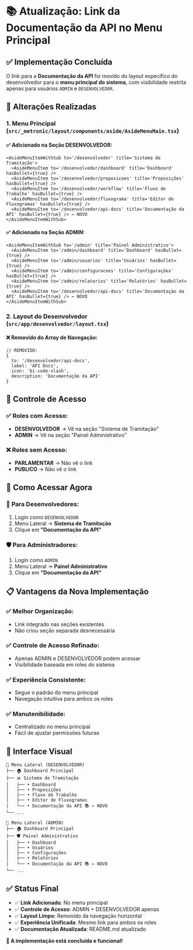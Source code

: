 # 📚 Atualização: Link da Documentação da API no Menu Principal

## ✅ Implementação Concluída

O link para a **Documentação da API** foi movido do layout específico do desenvolvedor para o **menu principal do sistema**, com visibilidade restrita apenas para usuários `ADMIN` e `DESENVOLVEDOR`.

## 🔧 Alterações Realizadas

### 1. **Menu Principal** (`src/_metronic/layout/components/aside/AsideMenuMain.tsx`)

#### ✅ Adicionado na Seção DESENVOLVEDOR:
```tsx
<AsideMenuItemWithSub to='/desenvolvedor' title='Sistema de Tramitação'>
  <AsideMenuItem to='/desenvolvedor/dashboard' title='Dashboard' hasBullet={true} />
  <AsideMenuItem to='/desenvolvedor/proposicoes' title='Proposições' hasBullet={true} />
  <AsideMenuItem to='/desenvolvedor/workflow' title='Fluxo de Trabalho' hasBullet={true} />
  <AsideMenuItem to='/desenvolvedor/fluxograma' title='Editor de Fluxogramas' hasBullet={true} />
  <AsideMenuItem to='/desenvolvedor/api-docs' title='Documentação da API' hasBullet={true} /> ← NOVO
</AsideMenuItemWithSub>
```

#### ✅ Adicionado na Seção ADMIN:
```tsx
<AsideMenuItemWithSub to='/admin' title='Painel Administrativo'>
  <AsideMenuItem to='/admin/dashboard' title='Dashboard' hasBullet={true} />
  <AsideMenuItem to='/admin/usuarios' title='Usuários' hasBullet={true} />
  <AsideMenuItem to='/admin/configuracoes' title='Configurações' hasBullet={true} />
  <AsideMenuItem to='/admin/relatorios' title='Relatórios' hasBullet={true} />
  <AsideMenuItem to='/desenvolvedor/api-docs' title='Documentação da API' hasBullet={true} /> ← NOVO
</AsideMenuItemWithSub>
```

### 2. **Layout do Desenvolvedor** (`src/app/desenvolvedor/layout.tsx`)

#### ❌ Removido do Array de Navegação:
```tsx
// REMOVIDO:
{
  to: '/desenvolvedor/api-docs',
  label: 'API Docs',
  icon: 'bi-code-slash',
  description: 'Documentação da API'
}
```

## 🎯 Controle de Acesso

### ✅ **Roles com Acesso:**
- **DESENVOLVEDOR** → Vê na seção "Sistema de Tramitação"
- **ADMIN** → Vê na seção "Painel Administrativo"

### ❌ **Roles sem Acesso:**
- **PARLAMENTAR** → Não vê o link
- **PUBLICO** → Não vê o link

## 🚀 Como Acessar Agora

### 📱 **Para Desenvolvedores:**
1. Login como `DESENVOLVEDOR`
2. Menu Lateral → **Sistema de Tramitação**
3. Clique em **"Documentação da API"**

### 🛡️ **Para Administradores:**
1. Login como `ADMIN`
2. Menu Lateral → **Painel Administrativo**  
3. Clique em **"Documentação da API"**

## 📋 Vantagens da Nova Implementação

### ✅ **Melhor Organização:**
- Link integrado nas seções existentes
- Não criou seção separada desnecessária

### ✅ **Controle de Acesso Refinado:**
- Apenas ADMIN e DESENVOLVEDOR podem acessar
- Visibilidade baseada em roles do sistema

### ✅ **Experiência Consistente:**
- Segue o padrão do menu principal
- Navegação intuitiva para ambos os roles

### ✅ **Manutenibilidade:**
- Centralizado no menu principal
- Fácil de ajustar permissões futuras

## 🎨 Interface Visual

```
📱 Menu Lateral (DESENVOLVEDOR)
├── 🏠 Dashboard Principal
├── 📊 Sistema de Tramitação
│   ├── • Dashboard
│   ├── • Proposições  
│   ├── • Fluxo de Trabalho
│   ├── • Editor de Fluxogramas
│   └── • Documentação da API 📚 ← NOVO
└── ...

📱 Menu Lateral (ADMIN)  
├── 🏠 Dashboard Principal
├── 🛡️ Painel Administrativo
│   ├── • Dashboard
│   ├── • Usuários
│   ├── • Configurações
│   ├── • Relatórios
│   └── • Documentação da API 📚 ← NOVO
└── ...
```

## ✅ Status Final

- ✅ **Link Adicionado**: No menu principal
- ✅ **Controle de Acesso**: ADMIN + DESENVOLVEDOR apenas
- ✅ **Layout Limpo**: Removido da navegação horizontal
- ✅ **Experiência Unificada**: Mesmo link para ambos os roles
- ✅ **Documentação Atualizada**: README.md atualizado

**🎉 A implementação está concluída e funcional!** 